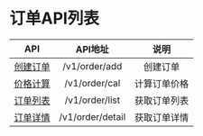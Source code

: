 
# 订单API列表

| API                                   |         API地址       |    说明          |
| --------------------------------------|:---------------------:|:-------------:|
| [创建订单](./order/add_order_activity.md)        |  /v1/order/add  |  创建订单    |
| [价格计算](./order/cal_activity.md)        |  /v1/order/cal  |  计算订单价格    |
| [订单列表](./order/order_list.md)        |  /v1/order/list  |  获取订单列表    |
| [订单详情](./order/add_detail.md)        |  /v1/order/detail  |  获取订单详情    |

